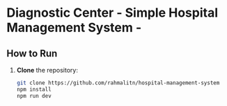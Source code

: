 # Diagnostic Center - Simple Hospital Management System -


## How to Run

1. **Clone** the repository:
   ```bash
   git clone https://github.com/rahmalitn/hospital-management-system
   npm install
   npm run dev
   ```
